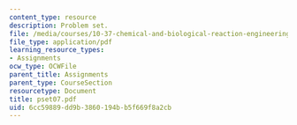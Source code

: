 ```yaml
---
content_type: resource
description: Problem set.
file: /media/courses/10-37-chemical-and-biological-reaction-engineering-spring-2007/6cc59889dd9b3860194bb5f669f8a2cb_pset07.pdf
file_type: application/pdf
learning_resource_types:
- Assignments
ocw_type: OCWFile
parent_title: Assignments
parent_type: CourseSection
resourcetype: Document
title: pset07.pdf
uid: 6cc59889-dd9b-3860-194b-b5f669f8a2cb
---
```

